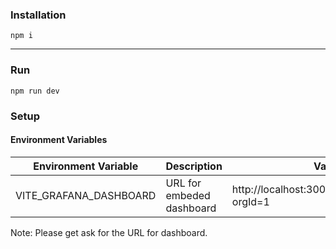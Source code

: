 ### Installation
```
npm i
```
---
### Run
```
npm run dev
```
### Setup
#### Environment Variables

| Environment Variable      | Description | Value |
| ----------- | ----------- | ----------- |
| VITE_GRAFANA_DASHBOARD      | URL for embeded dashboard  | http://localhost:3000/goto/r8O6ykQHg?orgId=1 |

Note: Please get ask for the URL for dashboard.